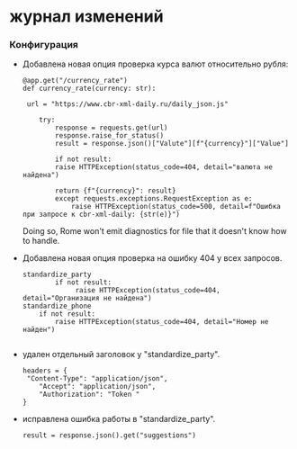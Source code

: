 # журнал изменений

### Конфигурация

- Добавлена новая опция проверка курса валют относительно рубля:

	```
 	@app.get("/currency_rate")
	def currency_rate(currency: str):

   	 url = "https://www.cbr-xml-daily.ru/daily_json.js"

    	try:
        	response = requests.get(url)
        	response.raise_for_status()
        	result = response.json()["Valute"][f"{currency}"]["Value"]

        	if not result:
 			raise HTTPException(status_code=404, detail="валюта не найдена")

        	return {f"{currency}": result}
    		except requests.exceptions.RequestException as e:
        		raise HTTPException(status_code=500, detail=f"Ошибка при запросе к cbr-xml-daily: {str(e)}")
	```
	Doing so, Rome won't emit diagnostics for file that it doesn't know how to handle.

- Добавлена новая опция проверка на ошибку 404 у всех запросов.

	```
 	standardize_party
 	        if not result:
           		 raise HTTPException(status_code=404, detail="Организация не найдена")
	standardize_phone
 		if not result:
 			raise HTTPException(status_code=404, detail="Номер не найден")
 		
 	```
- удален отдельный заголовок у "standardize_party".

	```
 	headers = {
   	 "Content-Type": "application/json",
    	"Accept": "application/json",
    	"Authorization": "Token "
	}
	```
- исправлена ошибка работы в "standardize_party".

	```
 	result = response.json().get("suggestions")
	```
